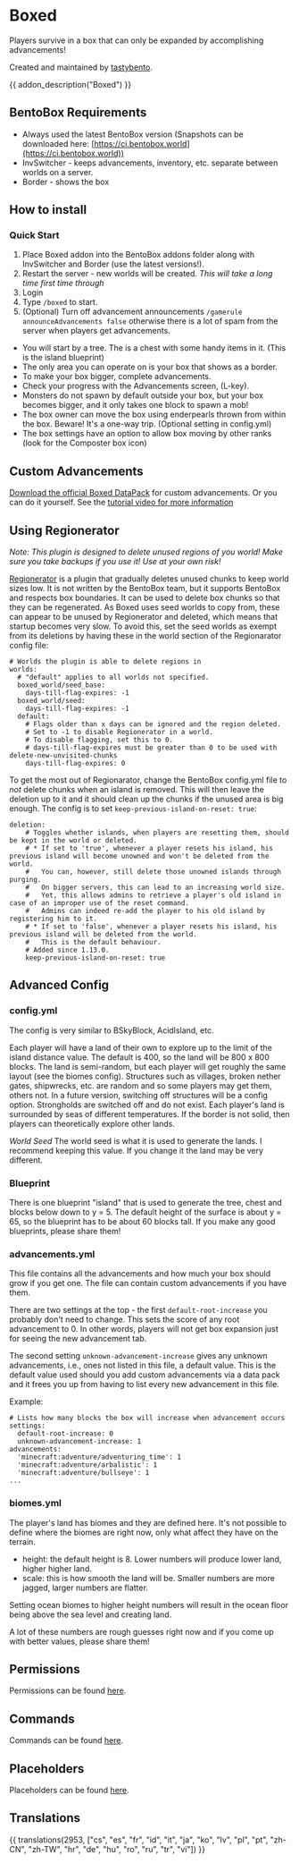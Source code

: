 # Boxed

Players survive in a box that can only be expanded by accomplishing advancements!

Created and maintained by [tastybento](https://github.com/tastybento).

{{ addon_description("Boxed") }}

## BentoBox Requirements

* Always used the latest BentoBox version (Snapshots can be downloaded here: [https://ci.bentobox.world](https://ci.bentobox.world))
* InvSwitcher - keeps advancements, inventory, etc. separate between worlds on a server.
* Border - shows the box

## How to install

### Quick Start

1. Place Boxed addon into the BentoBox addons folder along with InvSwitcher and Border (use the latest versions!).
2. Restart the server - new worlds will be created. *This will take a long time first time through*
3. Login
4. Type `/boxed` to start.
5. (Optional) Turn off advancement announcements `/gamerule announceAdvancements false` otherwise there is a lot of spam from the server when players get advancements.

* You will start by a tree. The is a chest with some handy items in it. (This is the island blueprint)
* The only area you can operate on is your box that shows as a border.
* To make your box bigger, complete advancements.
* Check your progress with the Advancements screen, (L-key).
* Monsters do not spawn by default outside your box, but your box becomes bigger, and it only takes one block to spawn a mob!
* The box owner can move the box using enderpearls thrown from within the box. Beware! It's a one-way trip. (Optional setting in config.yml)
* The box settings have an option to allow box moving by other ranks (look for the Composter box icon)

## Custom Advancements

[Download the official Boxed DataPack](https://github.com/BentoBoxWorld/BoxedDataPack) for custom advancements.
Or you can do it yourself. See the [tutorial video for more information](https://youtu.be/zNzQvIbweQs)

## Using Regionerator

*Note: This plugin is designed to delete unused regions of you world! Make sure you take backups if you use it! Use at your own risk!*

[Regionerator](https://github.com/Jikoo/Regionerator) is a plugin that gradually deletes unused chunks to keep world sizes low. It is not written by the BentoBox team, but it supports BentoBox and respects box boundaries. It can be used to delete box chunks so that they can be regenerated. As Boxed uses seed worlds to copy from, these can appear to be unused by Regionerator and deleted, which means that startup becomes very slow. To avoid this, set the seed worlds as exempt from its deletions by having these in the world section of the Regionarator config file:

```
# Worlds the plugin is able to delete regions in
worlds:
  # "default" applies to all worlds not specified.
  boxed_world/seed_base:
    days-till-flag-expires: -1
  boxed_world/seed:
    days-till-flag-expires: -1
  default:
    # Flags older than x days can be ignored and the region deleted.
    # Set to -1 to disable Regionerator in a world.
    # To disable flagging, set this to 0.
    # days-till-flag-expires must be greater than 0 to be used with delete-new-unvisited-chunks
    days-till-flag-expires: 0
```

To get the most out of Regionarator, change the BentoBox config.yml file to *not* delete chunks when an island is removed. This will then leave the deletion up to it and it should clean up the chunks if the unused area is big enough. The config is to set `keep-previous-island-on-reset: true`:

```
deletion:
    # Toggles whether islands, when players are resetting them, should be kept in the world or deleted.
    # * If set to 'true', whenever a player resets his island, his previous island will become unowned and won't be deleted from the world.
    #   You can, however, still delete those unowned islands through purging.
    #   On bigger servers, this can lead to an increasing world size.
    #   Yet, this allows admins to retrieve a player's old island in case of an improper use of the reset command.
    #   Admins can indeed re-add the player to his old island by registering him to it.
    # * If set to 'false', whenever a player resets his island, his previous island will be deleted from the world.
    #   This is the default behaviour.
    # Added since 1.13.0.
    keep-previous-island-on-reset: true
```


## Advanced Config

### config.yml
The config is very similar to BSkyBlock, AcidIsland, etc.

Each player will have a land of their own to explore up to the limit of the island distance value. The default is 400, so the land will be 800 x 800 blocks. The land is semi-random, but each player will get roughly the same layout (see the biomes config). Structures such as villages, broken nether gates, shipwrecks, etc. are random and so some players may get them, others not. In a future version, switching off structures will be a config option. Strongholds are switched off and do not exist. Each player's land is surrounded by seas of different temperatures. If the border is not solid, then players can theoretically explore other lands.

*World Seed*
The world seed is what it is used to generate the lands. I recommend keeping this value. If you change it the land may be very different.

### Blueprint

There is one blueprint "island" that is used to generate the tree, chest and blocks below down to y = 5. The default height of the surface is about y = 65, so the blueprint has to be about 60 blocks tall. If you make any good blueprints, please share them!

### advancements.yml
This file contains all the advancements and how much your box should grow if you get one. The file can contain custom advancements if you have them.

There are two settings at the top - the first `default-root-increase` you probably don't need to change. This sets the score of any root advancement to 0. In other words, players will not get box expansion just for seeing the new advancement tab.

The second setting `unknown-advancement-increase` gives any unknown advancements, i.e., ones not listed in this file, a default value. This is the default value used should you add custom advancements via a data pack and it frees you up from having to list every new advancement in this file.

Example:

```
# Lists how many blocks the box will increase when advancement occurs
settings:
  default-root-increase: 0
  unknown-advancement-increase: 1
advancements:
  'minecraft:adventure/adventuring_time': 1
  'minecraft:adventure/arbalistic': 1
  'minecraft:adventure/bullseye': 1
...
```
  
### biomes.yml
The player's land has biomes and they are defined here. It's not possible to define where the biomes are right now, only what affect they have on the terrain.

* height: the default height is 8. Lower numbers will produce lower land, higher higher land.
* scale: this is how smooth the land will be. Smaller numbers are more jagged, larger numbers are flatter.

Setting ocean biomes to higher height numbers will result in the ocean floor being above the sea level and creating land.

A lot of these numbers are rough guesses right now and if you come up with better values, please share them!


## Permissions

Permissions can be found [here](Permissions).

## Commands

Commands can be found [here](Commands).

## Placeholders

Placeholders can be found [here](Placeholders).

## Translations

{{ translations(2953, ["cs", "es", "fr", "id", "it", "ja", "ko", "lv", "pl", "pt", "zh-CN", "zh-TW", "hr", "de", "hu", "ro", "ru", "tr", "vi"]) }}
